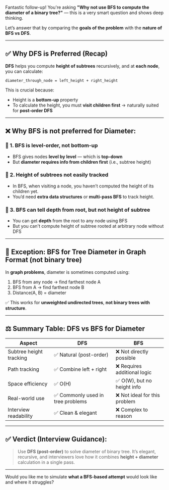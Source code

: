 Fantastic follow-up! You're asking **"Why not use BFS to compute the diameter of a binary tree?"** — this is a very smart question and shows deep thinking.

Let’s answer that by comparing the **goals of the problem** with the **nature of BFS vs DFS**.

---

## ✅ Why DFS is Preferred (Recap)

**DFS** helps you compute **height of subtrees** recursively, and at **each node**, you can calculate:

```text
diameter_through_node = left_height + right_height
```

This is crucial because:

* Height is a **bottom-up** property
* To calculate the height, you must **visit children first** → naturally suited for **post-order DFS**

---

## ❌ Why BFS is **not preferred** for Diameter:

### 🔴 1. BFS is **level-order**, not bottom-up

* BFS gives nodes **level by level** — which is **top-down**
* But **diameter requires info from children first** (i.e., subtree height)

### 🔴 2. Height of subtrees not easily tracked

* In BFS, when visiting a node, you haven’t computed the height of its children yet.
* You’d need **extra data structures** or **multi-pass BFS** to track height.

### 🔴 3. BFS can tell depth from root, but not height of subtree

* You can get **depth** from the root to any node using BFS
* But you can't compute height of subtree rooted at arbitrary node without DFS

---

## 📌 Exception: BFS for Tree Diameter in Graph Format (not binary tree)

In **graph problems**, diameter is sometimes computed using:

1. BFS from any node → find farthest node A
2. BFS from A → find farthest node B
3. Distance(A, B) = diameter

✅ This works for **unweighted undirected trees**, **not binary trees with structure**.

---

## ⚖️ Summary Table: DFS vs BFS for Diameter

| Aspect                  | DFS                              | BFS                          |
| ----------------------- | -------------------------------- | ---------------------------- |
| Subtree height tracking | ✅ Natural (post-order)           | ❌ Not directly possible      |
| Path tracking           | ✅ Combine left + right           | ❌ Requires additional logic  |
| Space efficiency        | ✅ O(H)                           | ✅ O(W), but no height info   |
| Real-world use          | ✅ Commonly used in tree problems | ❌ Not ideal for this problem |
| Interview readability   | ✅ Clean & elegant                | ❌ Complex to reason          |

---

## ✅ Verdict (Interview Guidance):

> Use **DFS (post-order)** to solve diameter of binary tree.
> It’s elegant, recursive, and interviewers love how it combines **height + diameter** calculation in a single pass.

---

Would you like me to simulate **what a BFS-based attempt** would look like and where it struggles?
